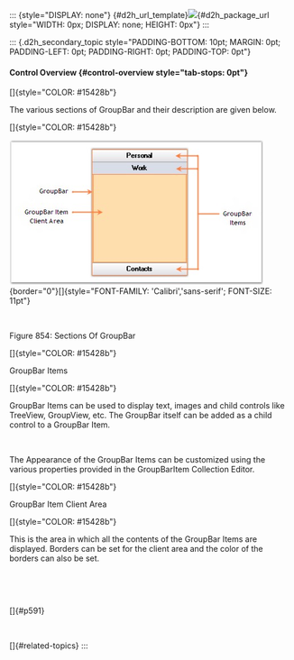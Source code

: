 ::: {style="DISPLAY: none"}
[](ms-xhelp:///?Id=d2h_url_template){#d2h_url_template}![](!package_url!){#d2h_package_url style="WIDTH: 0px; DISPLAY: none; HEIGHT: 0px"}
:::

::: {.d2h_secondary_topic style="PADDING-BOTTOM: 10pt; MARGIN: 0pt; PADDING-LEFT: 0pt; PADDING-RIGHT: 0pt; PADDING-TOP: 0pt"}
#### Control Overview {#control-overview style="tab-stops: 0pt"}

[]{style="COLOR: #15428b"} 

The various sections of GroupBar and their description are given below.

[]{style="COLOR: #15428b"} 

![](ImagesExt/image76_840.jpg){border="0"}[]{style="FONT-FAMILY: 'Calibri','sans-serif'; FONT-SIZE: 11pt"}

 

Figure 854: Sections Of GroupBar

[]{style="COLOR: #15428b"} 

GroupBar Items

[]{style="COLOR: #15428b"} 

GroupBar Items can be used to display text, images and child controls like TreeView, GroupView, etc. The GroupBar itself can be added as a child control to a GroupBar Item.

 

The Appearance of the GroupBar Items can be customized using the various properties provided in the GroupBarItem Collection Editor.

[]{style="COLOR: #15428b"} 

GroupBar Item Client Area

[]{style="COLOR: #15428b"} 

This is the area in which all the contents of the GroupBar Items are displayed. Borders can be set for the client area and the color of the borders can also be set.

 

 

[]{#p591} 

 

[]{#related-topics}
:::
